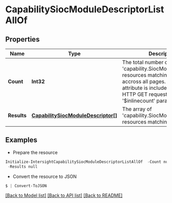 # CapabilitySiocModuleDescriptorListAllOf
## Properties

Name | Type | Description | Notes
------------ | ------------- | ------------- | -------------
**Count** | **Int32** | The total number of &#39;capability.SiocModuleDescriptor&#39; resources matching the request, accross all pages. The &#39;Count&#39; attribute is included when the HTTP GET request includes the &#39;$inlinecount&#39; parameter. | [optional] 
**Results** | [**CapabilitySiocModuleDescriptor[]**](CapabilitySiocModuleDescriptor.md) | The array of &#39;capability.SiocModuleDescriptor&#39; resources matching the request. | [optional] 

## Examples

- Prepare the resource
```powershell
Initialize-IntersightCapabilitySiocModuleDescriptorListAllOf  -Count null `
 -Results null
```

- Convert the resource to JSON
```powershell
$ | Convert-ToJSON
```

[[Back to Model list]](../README.md#documentation-for-models) [[Back to API list]](../README.md#documentation-for-api-endpoints) [[Back to README]](../README.md)

